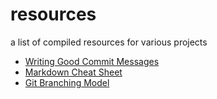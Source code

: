 # resources
a list of compiled resources for various projects

* [Writing Good Commit Messages](https://github.com/erlang/otp/wiki/Writing-good-commit-messages)
* [Markdown Cheat Sheet](https://github.com/adam-p/markdown-here/wiki/Markdown-Cheatsheet)
* [Git Branching Model](https://nvie.com/posts/a-successful-git-branching-model/)
